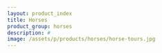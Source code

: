 ```yaml
---
layout: product_index
title: Horses
product_group: horses
description: #
image: /assets/p/products/horses/horse-tours.jpg
---
```

